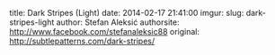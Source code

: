 title: Dark Stripes (Light)
date:   2014-02-17 21:41:00
imgur:
slug: dark-stripes-light
author: Stefan Aleksić
authorsite: http://www.facebook.com/stefanaleksic88
original: http://subtlepatterns.com/dark-stripes/

